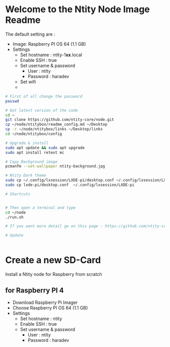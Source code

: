 # Welcome to the Ntity Node Image Readme

The default setting are :  
- Image:  Raspberry PI OS 64 (1.1 GB)
- Settings
  - Set hostname : ntity-1**xx**.local
  - Enable SSH : true
  - Set username & password
    - User : ntity
    - Password : haradev
  - Set wifi
  - 

```bash
# First of all change the password
passwd 

# Get latest version of the code
cd ~
git clone https://github.com/ntity-core/node.git
cp ~/node/ntitybox/readme_config.md ~/Desktop
cp -r ~/node/ntitybox/links ~/Desktop/links
cd ~/node/ntitybox/config

# Upgrade & install
sudo apt update && sudo apt upgrade
sudo apt install retext mc

# Copy Background image
pcmanfm --set-wallpaper ntity-background.jpg

# Ntity Dark theme
sudo cp ~/.config/lxsession/LXDE-pi/desktop.conf ~/.config/lxsession/LXDE-pi/desktop.conf.old
sudo cp lxde-pi/desktop.conf  ~/.config/lxsession/LXDE-pi

# Shortcuts


# Then open a terminal and type
cd ~/node
./run.sh

# If you want more detail go on this page : https://github.com/ntity-core/node

# Update



```


# Create a new SD-Card

Install a Ntity node for Raspberry from scratch

## for Raspberry PI 4
- Download Raspberry Pi Imager
- Choose Raspberry PI OS 64 (1.1 GB)
- Settings
  - Set hostname : ntity
  - Enable SSH : true
  - Set username & password
    - User : ntity
    - Password : haradev